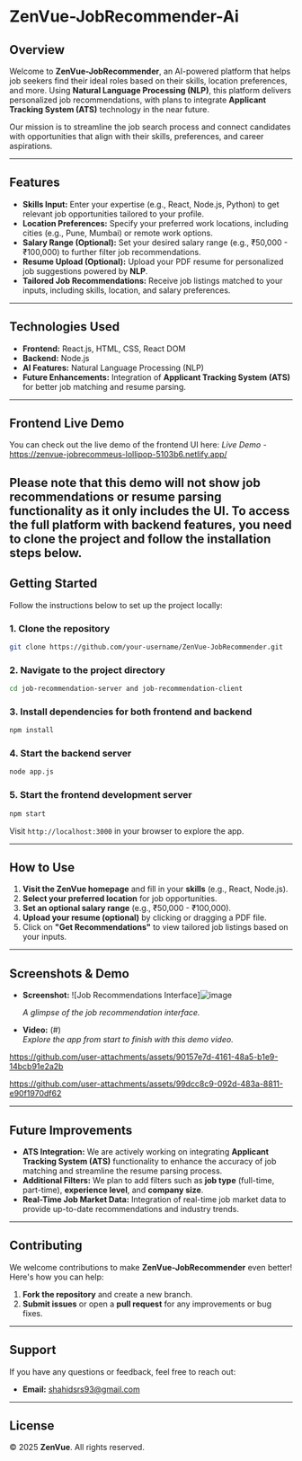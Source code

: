 # ZenVue-JobRecommender-Ai

## Overview
Welcome to **ZenVue-JobRecommender**, an AI-powered platform that helps job seekers find their ideal roles based on their skills, location preferences, and more. Using **Natural Language Processing (NLP)**, this platform delivers personalized job recommendations, with plans to integrate **Applicant Tracking System (ATS)** technology in the near future.

Our mission is to streamline the job search process and connect candidates with opportunities that align with their skills, preferences, and career aspirations.

---

## Features

- **Skills Input:** Enter your expertise (e.g., React, Node.js, Python) to get relevant job opportunities tailored to your profile.
- **Location Preferences:** Specify your preferred work locations, including cities (e.g., Pune, Mumbai) or remote work options.
- **Salary Range (Optional):** Set your desired salary range (e.g., ₹50,000 - ₹100,000) to further filter job recommendations.
- **Resume Upload (Optional):** Upload your PDF resume for personalized job suggestions powered by **NLP**.
- **Tailored Job Recommendations:** Receive job listings matched to your inputs, including skills, location, and salary preferences.

---

## Technologies Used

- **Frontend:** React.js, HTML, CSS, React DOM
- **Backend:** Node.js
- **AI Features:** Natural Language Processing (NLP)
- **Future Enhancements:** Integration of **Applicant Tracking System (ATS)** for better job matching and resume parsing.

---
## Frontend Live Demo
You can check out the live demo of the frontend UI here:
_Live Demo_ - https://zenvue-jobrecommeus-lollipop-5103b6.netlify.app/

**Please note that this demo will not show job recommendations or resume parsing functionality as it only includes the UI. To access the full platform with backend features, you need to clone the project and follow the installation steps below.**
---

## Getting Started

Follow the instructions below to set up the project locally:

### 1. Clone the repository
```bash
git clone https://github.com/your-username/ZenVue-JobRecommender.git
```

### 2. Navigate to the project directory
```bash
cd job-recommendation-server and job-recommendation-client
```

### 3. Install dependencies for both frontend and backend
```bash
npm install
```

### 4. Start the backend server
```bash
node app.js
```

### 5. Start the frontend development server
```bash
npm start
```

Visit `http://localhost:3000` in your browser to explore the app.

---

## How to Use

1. **Visit the ZenVue homepage** and fill in your **skills** (e.g., React, Node.js).
2. **Select your preferred location** for job opportunities.
3. **Set an optional salary range** (e.g., ₹50,000 - ₹100,000).
4. **Upload your resume (optional)** by clicking or dragging a PDF file.
5. Click on **"Get Recommendations"** to view tailored job listings based on your inputs.

---

## Screenshots & Demo

- **Screenshot:** ![Job Recommendations Interface]![image](https://github.com/user-attachments/assets/a099d22a-f524-4065-a0d3-302195b170af)
  
  _A glimpse of the job recommendation interface._

- **Video:** (#)  
  _Explore the app from start to finish with this demo video._


https://github.com/user-attachments/assets/90157e7d-4161-48a5-b1e9-14bcb91e2a2b


https://github.com/user-attachments/assets/99dcc8c9-092d-483a-8811-e90f1970df62


---

## Future Improvements

- **ATS Integration:** We are actively working on integrating **Applicant Tracking System (ATS)** functionality to enhance the accuracy of job matching and streamline the resume parsing process.
- **Additional Filters:** We plan to add filters such as **job type** (full-time, part-time), **experience level**, and **company size**.
- **Real-Time Job Market Data:** Integration of real-time job market data to provide up-to-date recommendations and industry trends.

---

## Contributing

We welcome contributions to make **ZenVue-JobRecommender** even better! Here's how you can help:

1. **Fork the repository** and create a new branch.
2. **Submit issues** or open a **pull request** for any improvements or bug fixes.

---

## Support

If you have any questions or feedback, feel free to reach out:

- **Email:** shahidsrs93@gmail.com


---

## License

© 2025 **ZenVue**. All rights reserved.

